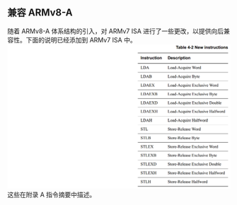 ## 兼容 ARMv8-A

随着 ARMv8-A 体系结构的引入，对 ARMv7 ISA 进行了一些更改，以提供向后兼容性。下面的说明已经添加到 ARMv7 ISA 中。![](../assets/table4-2.png)这些在附录 A 指令摘要中描述。



